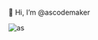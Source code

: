 👋 Hi, I’m @ascodemaker

  
![as](https://github.com/user-attachments/assets/3e0960d7-aa97-4d4c-9165-6b57514edaca)

 <!---![as]

ascodemaker/ascodemaker is a ✨ special ✨ repository because its `README.md` (this file) appears on your GitHub profile.
You can click the Preview link to take a look at your changes.
--->
